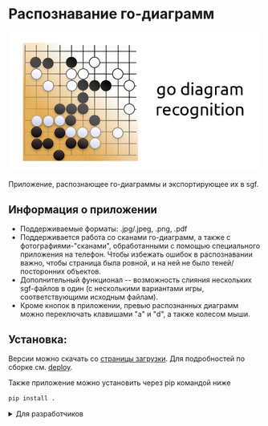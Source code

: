 # Распознавание го-диаграмм

![](data/poster/small.png)

Приложение, распознающее го-диаграммы и экспортирующее их в sgf.
## Информация о приложении
* Поддерживаемые форматы: .jpg/.jpeg, .png, .pdf
* Поддерживается работа со сканами го-диаграмм, а также с фотографиями-"сканами", обработанными с помощью специального приложения на телефон.
Чтобы избежать ошибок в распознавании важно, чтобы страница была ровной, и на ней не было теней/посторонних объектов.
* Дополнительный функционал -- возможность слияния нескольких sgf-файлов в один (c несколькими вариантами игры, соответствующими исходным файлам).
* Кроме кнопок в приложении, превью распознанных диаграмм можно переключать клавишами "a" и "d", а также колесом мыши.

## Установка:

Версии можно скачать со [страницы загрузки](docs/releases.md). Для подробностей по сборке см. [deploy](docs/deploy.md).

Также приложение можно установить через pip командой ниже
```bash
pip install .
```
<details>
<summary>Для разработчиков</summary>
Если вы разработчик, его следует установить в editable режиме (желательно в виртуальной среде):

```bash
pip install -e .
```
</details>
